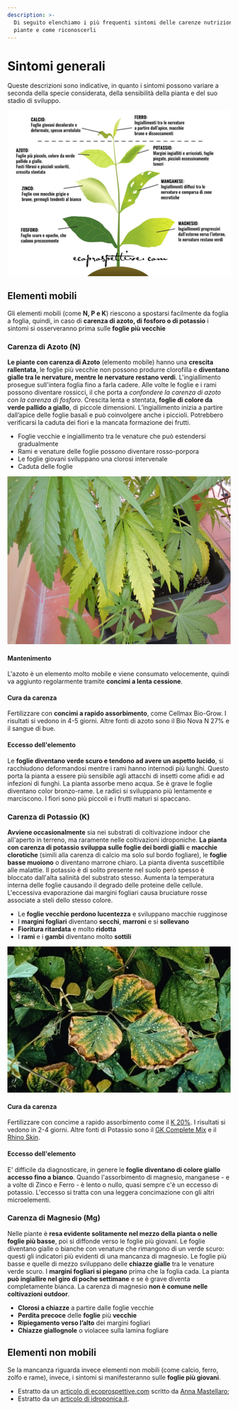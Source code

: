 ```yaml
---
description: >-
  Di seguito elenchiamo i più frequenti sintomi delle carenze nutrizionali nelle
  piante e come riconoscerli
---
```


# Sintomi generali

Queste descrizioni sono indicative, in quanto i sintomi possono variare a seconda della specie considerata, della sensibilità della pianta e del suo stadio di sviluppo.

![Illustrazione presa da ecoprospettive.com](../.gitbook/assets/esempi-carenze-nutrizionali.jpg)

## Elementi mobili

Gli elementi mobili \(come **N, P e K**\) riescono a spostarsi facilmente da foglia a foglia, quindi, in caso di **carenza di azoto, di fosforo o di potassio** i sintomi si osserveranno prima sulle **foglie più vecchie**

### Carenza di Azoto \(N\)

**Le piante con carenza di Azoto** \(elemento mobile\) hanno una **crescita rallentata**, le foglie più vecchie non possono produrre clorofilla e **diventano gialle tra le nervature, mentre le nervature restano verdi**. L'ingiallimento prosegue sull'intera foglia fino a farla cadere. Alle volte le foglie e i rami possono diventare rossicci, il che porta a _confondere la carenza di azoto con la carenza di fosforo_. Crescita lenta e stentata, **foglie di colore da verde pallido a giallo**, di piccole dimensioni. L’ingiallimento inizia a partire dall’apice delle foglie basali e può coinvolgere anche i piccioli. Potrebbero verificarsi la caduta dei fiori e la mancata formazione dei frutti.

* Foglie vecchie e ingiallimento tra le venature che può estendersi gradualmente
* Rami e venature delle foglie possono diventare rosso-porpora
* Le foglie giovani sviluppano una clorosi intervenale
* Caduta delle foglie

![La mancanza di Azoto di nota quando le foglie vecchie ingialliscono](../.gitbook/assets/cannabis-con-carenza-di-azoto.jpg)

#### Mantenimento

L'azoto è un elemento molto mobile e viene consumato velocemente, quindi va aggiunto regolarmente tramite **concimi a lenta cessione**.

#### Cura da carenza

Fertilizzare con **concimi a rapido assorbimento**, come Cellmax Bio-Grow. I risultati si vedono in 4-5 giorni. Altre fonti di azoto sono il Bio Nova N 27% e il sangue di bue.

#### Eccesso dell'elemento

Le **foglie diventano verde scuro e tendono ad avere un aspetto lucido**, si racchiudono deformandosi mentre i rami hanno internodi più lunghi. Questo porta la pianta a essere più sensibile agli attacchi di insetti come afidi e ad infezioni di funghi. La pianta assorbe meno acqua. Se è grave le foglie diventano color bronzo-rame. Le radici si sviluppano più lentamente e marciscono. I fiori sono più piccoli e i frutti maturi si spaccano.

### Carenza di Potassio \(K\)

**Avviene occasionalmente** sia nei substrati di coltivazione indoor che all'aperto in terreno, ma raramente nelle coltivazioni idroponiche. **La pianta con carenza di potassio sviluppa sulle foglie dei bordi gialli** e **macchie clorotiche** \(simili alla carenza di calcio ma solo sul bordo fogliare\), le **foglie basse muoiono** o diventano marrone chiaro. La pianta diventa suscettibile alle malattie. Il potassio è di solito presente nel suolo però spesso è bloccato dall'alta salinità del substrato stesso. Aumenta la temperatura interna delle foglie causando il degrado delle proteine delle cellule. L'eccessiva evaporazione dai margini fogliari causa bruciature rosse associate a steli dello stesso colore.

* Le **foglie vecchie perdono lucentezza** e sviluppano macchie rugginose
* I **margini fogliari** diventano **secchi**, **marroni** e si **sollevano**
* **Fioritura ritardata** e molto **ridotta**
* I **rami** e i **gambi** diventano molto **sottili**

![](../.gitbook/assets/carenza-di-potassio.jpg)

#### Cura da carenza

Fertilizzare con concime a rapido assorbimento come il [K 20%](https://www.idroponica.it/bionova-p-20-con-fosforo~25822.html). I risultati si vedono in 2-4 giorni. Altre fonti di Potassio sono il [GK Complete Mix](https://www.idroponica.it/gk-organics-complete-organics~26077.html) e il [Rhino Skin](https://www.idroponica.it/advanced-nutrients-rhino-skin~25667.html).

#### Eccesso dell'elemento

E' difficile da diagnosticare, in genere le **foglie diventano di colore giallo accesso fino a bianco**. Quando l'assorbimento di magnesio, manganese - e a volte di Zinco e Ferro - è lento o nullo, quasi sempre c'è un eccesso di potassio. L'eccesso si tratta con una leggera concimazione con gli altri microelementi.

### Carenza di Magnesio \(Mg\)

Nelle piante è **resa evidente solitamente nel mezzo della pianta o nelle foglie più basse**, poi si diffonde verso le foglie più giovani. Le foglie diventano gialle o bianche con venature che rimangono di un verde scuro: questi gli indicatori più evidenti di una mancanza di magnesio. Le foglie più basse e quelle di mezzo sviluppano delle **chiazze gialle** tra le venature verde scuro. I **margini fogliari si piegano** prima che la foglia cada. La pianta **può ingiallire nel giro di poche settimane** e se è grave diventa completamente bianca. La carenza di magnesio **non è comune nelle coltivazioni outdoor**.

* **Clorosi a chiazze** a partire dalle foglie vecchie
* **Perdita precoce** delle **foglie** più **vecchie**
* **Ripiegamento verso l’alto** dei margini fogliari
* **Chiazze giallognole** o violacee sulla lamina fogliare

## Elementi non mobili

Se la mancanza riguarda invece elementi non mobili \(come calcio, ferro, zolfo e rame\), invece, i sintomi si manifesteranno sulle **foglie più giovani**.

* Estratto da un [articolo di ecoprospettive.com](https://ecoprospettive.com/concimazione-come-riconoscere-le-carenze-nutrizionali-nelle-piante/) scritto da [Anna Mastellaro](https://ecoprospettive.com/author/anna-mastellaro/);
* Estratto da un [articolo di idroponica.it](https://www.idroponica.it/carenze-nutrizionali-piante-indoor-outdoor_28-175.html).

